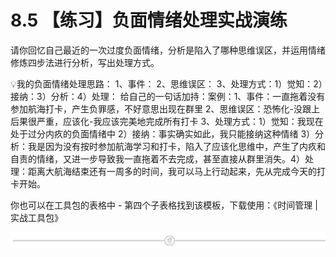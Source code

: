 # 8.5 【练习】负面情绪处理实战演练

请你回忆自己最近的一次过度负面情绪，分析是陷入了哪种思维误区，并运用情绪修炼四步法进行分析，写出处理方式。

💡我的负面情绪处理思路：
1、事件：
2、思维误区：
3、处理方式：1）觉知：2）接纳：3）分析：4）处理：
给自己的一句话加持：案例：1、事件：一直拖着没有参加航海打卡，产生负罪感，不好意思出现在群里
2、思维误区：恐怖化-没跟上后果很严重，应该化-我应该完美地完成所有打卡
3、处理方式：1）觉知：我现在处于过分内疚的负面情绪中 2）接纳：事实确实如此，我只能接纳这种情绪 3）分析：我是因为没有按时参加航海学习和打卡，陷入了应该化思维中，产生了内疚和自责的情绪，又进一步导致我一直拖着不去完成，甚至直接从群里消失。4）处理：距离大航海结束还有一周多的时间，我可以马上行动起来，先从完成今天的打卡开始。

你也可以在工具包的表格中 - 第四个子表格找到该模板，下载使用：《时间管理 | 实战工具包》

![](img/e573a089fa5c69c53659d55b676d2c92.png)